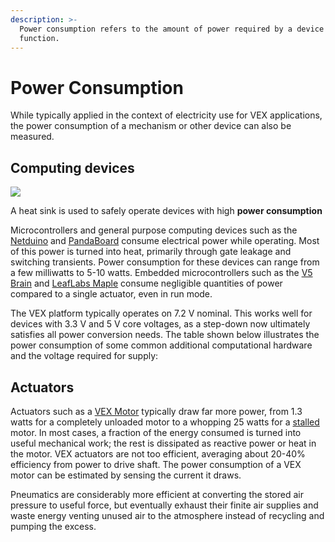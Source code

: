 ```yaml
---
description: >-
  Power consumption refers to the amount of power required by a device to
  function.
---
```


# Power Consumption

While typically applied in the context of electricity use for VEX applications, the power consumption of a mechanism or other device can also be measured.

## Computing devices

![](https://phabricator.purduesigbots.com/file/data/p646icjf2f4zvllte3ic/PHID-FILE-cdqvqtpitlrm2jrrtak5/power_heat_sink.jpg)

A heat sink is used to safely operate devices with high **power consumption**

Microcontrollers and general purpose computing devices such as the [Netduino](external-boards/netduino.md) and [PandaBoard](external-boards/pandaboard.md) consume electrical power while operating. Most of this power is turned into heat, primarily through gate leakage and switching transients. Power consumption for these devices can range from a few milliwatts to 5-10 watts. Embedded microcontrollers such as the [V5 Brain](vex-electronics/vex-v5-brain/) and [LeafLabs Maple](external-boards/leaflabs-maple.md) consume negligible quantities of power compared to a single actuator, even in run mode.

The VEX platform typically operates on 7.2 V nominal. This works well for devices with 3.3 V and 5 V core voltages, as a step-down now ultimately satisfies all power conversion needs. The table shown below illustrates the power consumption of some common additional computational hardware and the voltage required for supply:

## Actuators

Actuators such as a [VEX Motor](vex-electronics/motors.md) typically draw far more power, from 1.3 watts for a completely unloaded motor to a whopping 25 watts for a [stalled](stalling.md) motor. In most cases, a fraction of the energy consumed is turned into useful mechanical work; the rest is dissipated as reactive power or heat in the motor. VEX actuators are not too efficient, averaging about 20-40% efficiency from power to drive shaft. The power consumption of a VEX motor can be estimated by sensing the current it draws.

Pneumatics are considerably more efficient at converting the stored air pressure to useful force, but eventually exhaust their finite air supplies and waste energy venting unused air to the atmosphere instead of recycling and pumping the excess.

